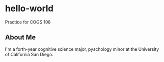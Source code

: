 # hello-world
Practice for COGS 108
## About Me
I'm a forth-year cognitive science major, pyschology minor at the University of California San Diego. 
